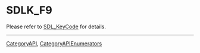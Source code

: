 # SDLK_F9

Please refer to [SDL_KeyCode](SDL_KeyCode) for details.

----
[CategoryAPI](CategoryAPI), [CategoryAPIEnumerators](CategoryAPIEnumerators)

